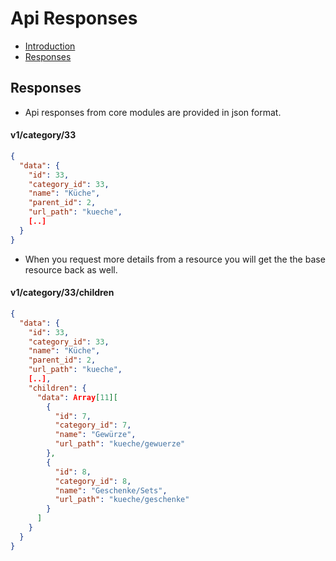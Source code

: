# Api Responses

- [Introduction](#introduction)
- [Responses](#responses)

<a name="responses"></a>
## Responses
- Api responses from core modules are provided in json format. 

#### v1/category/33
``` json
{
  "data": {
    "id": 33,
    "category_id": 33,
    "name": "Küche",
    "parent_id": 2,
    "url_path": "kueche",
    [..]
  }
}
```

- When you request more details from a resource you will get the the base resource back
as well.
#### v1/category/33/children
``` json
{
  "data": {
    "id": 33,
    "category_id": 33,
    "name": "Küche",
    "parent_id": 2,
    "url_path": "kueche",
    [..],
    "children": {
      "data": Array[11][
        {
          "id": 7,
          "category_id": 7,
          "name": "Gewürze",
          "url_path": "kueche/gewuerze"
        },
        {
          "id": 8,
          "category_id": 8,
          "name": "Geschenke/Sets",
          "url_path": "kueche/geschenke"
        }
      ]
    }
  }
}
```
